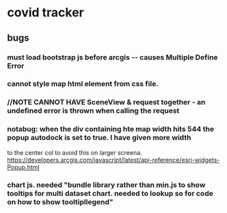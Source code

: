 # covid tracker

## bugs
### must load bootstrap js before arcgis -- causes Multiple Define Error
### cannot style map html element from css file.
### //NOTE CANNOT HAVE SceneView & request together - an undefined error is thrown when calling the request
### notabug: when the div containing hte map width hits 544 the popup autodock is set to true. I have given more width
to the center col to avoid this on larger screena.
https://developers.arcgis.com/javascript/latest/api-reference/esri-widgets-Popup.html
### chart js. needed "bundle library rather than min.js to show tooltips for multi dataset chart. needed to lookup so for code on how to show tooltipllegend"